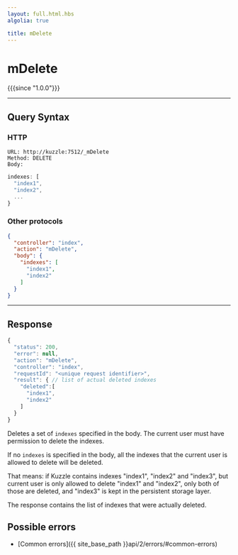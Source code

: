 ```yaml
---
layout: full.html.hbs
algolia: true

title: mDelete
---
```


# mDelete

{{{since "1.0.0"}}}

---

## Query Syntax

### HTTP

```http
URL: http://kuzzle:7512/_mDelete
Method: DELETE  
Body:
```



```js
indexes: [
  "index1",
  "index2",
  ...
}
```


### Other protocols


```json
{
  "controller": "index",
  "action": "mDelete",
  "body": {
    "indexes": [
      "index1",
      "index2"
    ]
  }
}
```

---

## Response

```javascript
{
  "status": 200,
  "error": null,
  "action": "mDelete",
  "controller": "index",
  "requestId": "<unique request identifier>",
  "result": { // list of actual deleted indexes
    "deleted":[
      "index1",
      "index2"
    ]
  }
}
```

Deletes a set of `indexes` specified in the body. The current user must have permission to delete the indexes.

If no `indexes` is specified in the body, all the indexes that the current user is allowed to delete will be deleted.

That means: if Kuzzle contains indexes "index1", "index2" and "index3",
but current user is only allowed to delete "index1" and "index2", only both of those are deleted,
and "index3" is kept in the persistent storage layer.

The response contains the list of indexes that were actually deleted.

## Possible errors

- [Common errors]({{ site_base_path }}api/2/errors/#common-errors)
